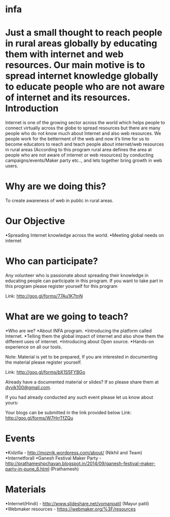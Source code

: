 infa
====

Just a small thought to reach people in rural areas globally by educating them with internet and web resources. Our main motive is to spread internet knowledge globally to educate people who are not aware of internet and its resources.
Introduction
============

Internet is one of the growing sector across the world which helps people to connect virtually across the globe to spread resources but there are many people who do not know much about Internet and also web resources. We people work for the betterment of the web and now it’s time for us to become educators to reach and teach people about internet/web resources in rural areas (According to this program rural area defines the area at people who are not aware of internet or web resources) by conducting campaigns/events/Maker party etc.., and lets together bring growth in web users.

Why are we doing this? 
=====================
To create awareness of web in public in rural areas.

Our Objective 
=============
•Spreading Internet knowledge across the world.
•Meeting global needs on internet

Who can participate? 
===================
Any volunteer who is passionate about spreading their knowledge in educating people can participate in this program. If you want to take part in this program please register yourself for this program

Link: http://goo.gl/forms/77Au1K7tnN

What are we going to teach? 
==========================
*Who are we? *About INFA program. *Introducing the platform called Internet. *Telling them the global impact of internet and also show them the different uses of internet. *Introducing about Open source. *Hands-on experience on all our tools.

Note: Material is yet to be prepared, If you are interested in documenting the material please register yourself.

Link: http://goo.gl/forms/bX1S5FYBGo

Already have a documented material or slides? If so please share them at dyvik100@gmail.com.

If you had already conducted any such event please let us know about yours: 

Your blogs can be submitted in the link provided below Link: http://goo.gl/forms/W7HrrTfZQu

Events 
======
•Kidzilla - http://moznik.wordpress.com/about/ (Nikhil and Team)
•Internetforall 
•Ganesh Festival Maker Party - http://prathameshpchavan.blogspot.in/2014/09/ganesh-festival-maker-party-in-pune_6.html (Prathamesh)

Materials
=========
•Internet(Hindi) - http://www.slideshare.net/yomanpatil (Mayur patil)
•Webmaker resources - https://webmaker.org/%3F/resources
